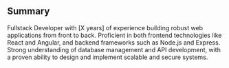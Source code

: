 ## Summary

Fullstack Developer with [X years] of experience building robust web applications from front to back. Proficient in both frontend technologies like React and Angular, and backend frameworks such as Node.js and Express. Strong understanding of database management and API development, with a proven ability to design and implement scalable and secure systems.
